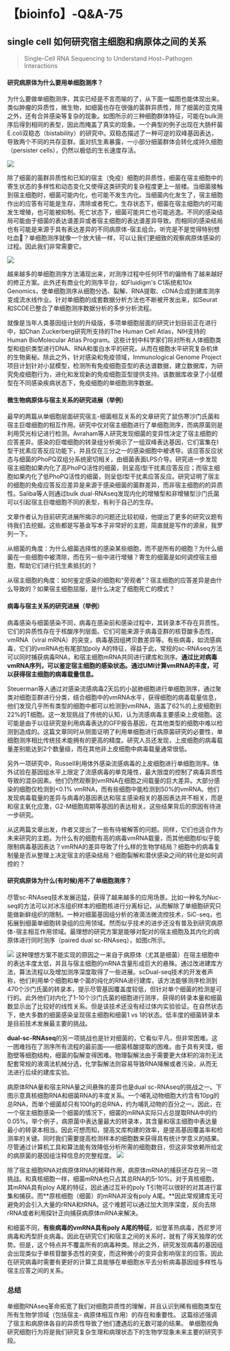 # 【bioinfo】-Q&A-75

## single cell 如何研究宿主细胞和病原体之间的关系
>Single-Cell RNA Sequencing to Understand Host−Pathogen Interactions

#### 研究病原体为什么要用单细胞测序？
为什么要做单细胞测序，其实已经是不言而喻的了，从下面一幅图也能体现出来。类似肿瘤的异质性，微生物，如细菌也存在很强的菌群异质性，除了细菌的亚克隆之外，还有合并感染等复杂的现象。如图所示的三种细胞群体特征，可能在bulk测序后得到相同的表型，因此而掩盖了真实的现象。一个典型的例子出现在大肠杆菌E.coli双稳态（bistability）的研究中。双稳态描述了一种可逆的双峰基因表达，导致两个不同的共存亚群。面对抗生素暴露，一小部分细菌群体会转化成持久细胞（persister cells），仍然以极低的生长速度存活。

![](1.webp)

除了细菌的菌群异质性和已知的宿主（免疫）细胞的异质性，细菌在宿主细胞中的寄生状态的多样性和动态变化又使得这类研究的复杂程度更上一层楼。当细菌接触到宿主细胞时，细菌可能内化，也可能不发生内化。当细菌内化发生了，宿主细胞作出的应答有可能是生存，清除或者死亡。生存状态下，细菌在宿主细胞内的可能发生增殖，也可能被抑制。死亡状态下，细菌可能共亡也可能逃逸。不同的感染结局可能由于细菌的表达谱差异或者宿主细胞的表达谱差异导致。而相同的感染结局也有可能是来源于具有表达差异的不同病原体-宿主组合。听完是不是觉得特别想吐血🤮？单细胞测序就像一个放大镜一样，可以让我们更细致的观察病原体感染的过程。因此我们非常需要它。

![](2.webp)

越来越多的单细胞测序方法涌现出来，对测序过程中任何环节的偏倚有了越来越好的修正方案。此外还有商业化的测序平台，如Fluidigm's C1系统和10x Genomics，使单细胞测序从细胞分选、裂解、RNA提取、cDNA合成到建库测序变成流水线作业。针对单细胞的成套数据分析方法也不断被开发出来，如Seurat和SCDE已整合了单细胞测序数据分析的多步分析流程。

就像是当年人类基因组计划的升级版，多项单细胞层面的研究计划目前正在进行中，如Chan Zuckerberg研究所支持的The Human Cell Atlas，NIH支持的Human BioMolecular Atlas Program。这些计划中科学家们将对所有人体细胞类型和组织类型进行DNA、RNA和蛋白水平的研究，从而在细胞水平研究复杂机体的生物奥秘。除此之外，针对感染和免疫领域，Immunological Genome Project项目计划针对小鼠模型，检测所有免疫细胞亚型的表达谱数据，建立数据库，为研究免疫细胞行为，进化和发现新的免疫细胞亚型提供支持。该数据库收录了小鼠模型在不同感染疾病状态下，免疫细胞的单细胞测序数据。

#### 微生物病原体与宿主关系的研究进展（举例）
最早的两篇从单细胞层面研究宿主-细菌相互关系的文章研究了鼠伤寒沙门氏菌和宿主巨噬细胞的相互作用。研究中仅对宿主细胞进行了单细胞测序，而病原菌则是利用荧光标记进行检测。Avraham等人研究发现细菌的变异性决定了宿主细胞的应答差异。感染的巨噬细胞的转录组分析揭示了一组双峰表达基因，它们富集在I型干扰素应答反应功能下，并且仅在三分之一的感染细胞中被诱导。该应答反应状态与细菌的PhoPQ双组分系统密切相关，由细菌表面LPS介导。研究进一步发现宿主细胞如果内化了高PhoPQ活性的细菌，则呈高I型干扰素应答反应；而宿主细胞如果内化了低PhoPQ活性的细菌，则呈低I型干扰素应答反应。研究证明了宿主的细胞的免疫应答反应差异是来源于感染细菌的菌群差异，而非宿主细胞的的异质性。Saliba等人则通过bulk dual-RNAseq发现内化的增殖型和非增殖型沙门氏菌可以引起宿主巨噬细胞不同的表型，有利于自己的生存。

文章作者认为目前研究进展所揭示的问题还比较初级，他提出了更多的研究议题有待我们去挖掘。这些都是写基金写本子非常好的主题，简直就是写作的源泉，我罗列一下。

从细菌的角度：为什么细菌选择性的感染某些细胞，而不是所有的细胞？为什么细菌在一些细胞中被清除，而在另一些中进行增殖？寄生的细菌是如何调控宿主细胞，帮助它们进行抗生素抵抗的？

从宿主细胞的角度：如何鉴定感染的细胞和“旁观者”？宿主细胞的应答差异是由什么导致的？如果宿主细胞屈服，是什么决定了细胞死亡的模式？

#### 病毒与宿主关系的研究进展（举例）
病毒感染与细菌感染不同，病毒在感染前和感染过程中，其转录本不存在异质性。它们的异质性存在于核酸序列层面。它们可能来源于病毒亚群的核苷酸多态性，vmRNA（viral mRNA）的突变，病毒基因组拷贝数差异等。有些病毒，如流感病毒，它们的vmRNA也有尾部加poly A的特征，得益于此，常规的sc-RNAseq方法可以同时捕获病毒RNA，和宿主细胞mRNA共同进行建库和测序。**通过比对病毒vmRNA序列，可以鉴定宿主细胞的感染状态。通过UMI计算vmRNA的丰度，可以获得宿主细胞的病毒载量信息。**

Steuerman等人通过对感染流感病毒2天后的小鼠肺细胞进行单细胞测序，通过聚类对细胞亚群进行分类，结合细胞中的vmRNA水平，获得细胞的病毒载量信息，他们发现几乎所有类型的细胞中都可以检测到vmRNA，涵盖了62%的上皮细胞到22%的T细胞。这一发现挑战了传统的认知，认为流感病毒主要感染上皮细胞。这可能是由于以往研究是利用病毒表达的GFP报告基因，在其他类型的细胞中难以检测到造成的。这篇文章同时从侧面证明了利用单细胞进行病原菌研究的必要性，单细胞测序相比传统技术能拥有的更高的精度。研究人员还发现，上皮细胞的病毒载量差别能达到2个数量级，而在其他非上皮细胞中病毒载量通常很低。

另外一项研究中，Russell利用体外感染流感病毒的上皮细胞进行单细胞测序。体外试验在基因组水平上限定了流感病毒的单克隆性，最大限度的控制了病毒异质性导致的混杂因素。他们仍然观察到vmRNA在细胞之间载量的巨大差异。大部分感染的细胞仅检测到<0.1% vmRNA，而有些细胞中能检测到50%的vmRNA。他们发现病毒载量的差异与病毒的基因表达和宿主感染相关的基因表达并不相关，而是和宿主氧化应激，G2-M细胞周期等基因的表达相关。这些结果背后的原因有待进一步研究。

从这两篇文章出发，作者又提出了一些有待被解答的问题。同样，它们也适合作为未来研究的主题。为什么有的细胞有高的病毒vmRNA载量，而其他细胞却似乎能限制病毒基因表达？vmRNA的差异导致了什么样的生物学结局？细胞中的病毒复制量是否从整理上决定宿主的感染结局？细胞裂解和潜伏感染之间的转化是如何调控的？

#### 研究病原体为什么(有时候)用不了单细胞测序？
尽管sc-RNAseq技术发展迅猛，获得了越来越多的应用场景。比如一种名为Nuc-seq的方法可以对冰冻组织样本的细胞核进行分离标记，从而解除了单细胞研究只能做新鲜组织的限制。一种对细菌基因组分析的液滴法微流控技术，SiC-seq，也拓展到细菌单细胞转录组的应用领域。然而似乎技术的进步还没有普及到研究病原体-宿主相互作用领域。最理想的研究方案是能够对配对的宿主细胞及其内化的病原体进行同时测序（paired dual sc-RNAseq），如图c所示。

![](3.webp)
这种理想方案不能实现的原因之一来自于病原体（尤其是细菌）在宿主细胞中的表达丰度太低，并且与宿主细胞的mRNA含量形成巨大的悬殊。通过改进建库方法，算法流程以及增加测序深度取得了一些进展。scDual-seq技术的开发者声称，他们利用单个细胞和单个菌的纯化的RNA进行建库，该方法能够测序检测到470个沙门氏菌的转录本，提示尽管基因覆盖度较低，但针对单个细菌的检测是可行的。此外他们对内化了1-10个沙门氏菌的细胞进行测序，获得的转录本量和细菌数显示出了比较好的线性关系。但是该技术还没有经过体内实验验证。在自然状态下，绝大多数的细菌感染呈现宿主细胞和细菌1 vs 1的状态。低丰度的细菌转录本是目前技术发展最主要的挑战。

**dual-sc-RNAseq**的另一项挑战也是针对细菌的，它看似平凡，但非常困难。这一困难挡在了测序所有流程的最前面——细菌核酸提取的困难。由于具有夹馍，细胞壁等细胞结构，细菌的裂解变得困难。物理裂解法由于需要更大体积的溶剂无法配套常规的液滴法机械分选，化学裂解法则容易导致RNA降解或者污染，从而无法进行后续的建库实验。

病原体RNA量和宿主RNA量之间悬殊的差异也是dual sc-RNAseq的挑战之一。下图示意真核细胞RNA和细菌RNA的丰度关系。一个哺乳动物细胞大约含有10pg的总RNA，而单个细菌却只有100fg的总RNA，约为哺乳动物的百分之一。因此，在一个宿主细胞感染一个细菌的情况下，细菌的mRNA实际只占总提取RNA中的约0.05%。举个例子，病原菌中表达量最大的转录本，其含量和宿主细胞中表达量最小的转录本相当。因此可想而知，提高文库构建的效率，是提高基因覆盖率和检测率的关键。同时我们需要提高检测样本的细胞数来获得具有统计学意义的结果。尽管通过计算机工具和算法能有效降低分析所需的细胞数目，但这非常依赖所给定的病原菌的基因组注释信息的完整程度。
![](4.webp)

除了宿主细胞RNA对病原体RNA的稀释作用，病原体mRNA的捕获还存在另一项挑战。和真核细胞一样，细菌mRNA也只占其总RNA的5-10%。对于真核细胞，其mRNA具有ploy A尾的特征，因此通过互补的poly T引物可以很好的对其进行富集和捕获。而**原核细胞（细菌）的mRNA并没有poly A尾。**因此常规建库无可避免的会引入大量的rRNA和tRNA。这个难题可以通过加大测序深度，反向去除rRNA或者利用探针正向捕获病原体mRNA来解决。

和细菌不同，**有些病毒的vmRNA具有poly A尾的特征**，如登革热病毒，西尼罗河病毒和丙型肝炎病毒。因此在研究它们和宿主之间的关系时，就有了得天独厚的优势。但是，这个特点并不覆盖所有的病毒种类。除此之外，研究发现病毒的基因组会出现类似于单核苷酸多态性的突变，而这种微小的变异会影响宿主的应答。因此在研究病毒时需要有更好的计算工具能够在单细胞水平去分析病毒基因组多样性与宿主应答之间的关系。

### 总结
单细胞RNAseq革命拓宽了我们对细胞异质性的理解，并且认识到稀有细胞类型在所有生物学领域（包括宿主- 病原体相互作用）的存在和重要性。 这篇综述强调了宿主和病原体各自的异质性导致了他们遭遇后的无数可能的结果。 单细胞视角研究细胞行为将是我们研究复杂生理和病理状态下的生物学现象未来主要的研究手段。


